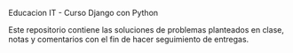 Educacion IT - Curso Django con Python

Este repositorio contiene las soluciones de problemas planteados en clase, notas y comentarios con el fin de hacer seguimiento de entregas.
  
